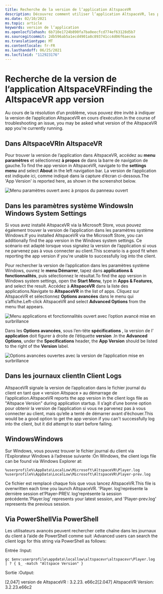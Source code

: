 ```yaml
---
title: Recherche de la version de l’application AltspaceVR
description: Découvrez comment utiliser l’application AltspaceVR, les paramètres et les journaux des clients pour rechercher la version de AltspaceVR en cours d’exécution.
ms.date: 02/10/2021
ms.topic: article
keywords: version de l’application
ms.openlocfilehash: 6b710e1724b890fa7ba0eecfcd774ef63128d5b7
ms.sourcegitcommit: 2db596ab5a1ecd4901a8c893741cc4d06f6aecea
ms.translationtype: MT
ms.contentlocale: fr-FR
ms.lasthandoff: 06/25/2021
ms.locfileid: "112923176"
---
```

# <a name="finding-the-altspacevr-app-version"></a><span data-ttu-id="ba63c-104">Recherche de la version de l’application AltspaceVR</span><span class="sxs-lookup"><span data-stu-id="ba63c-104">Finding the AltspaceVR app version</span></span>

<span data-ttu-id="ba63c-105">Au cours de la résolution d’un problème, vous pouvez être invité à indiquer la version de l’application AltspaceVR en cours d’exécution.</span><span class="sxs-lookup"><span data-stu-id="ba63c-105">In the course of troubleshooting an issue, you may be asked what version of the AltspaceVR app you're currently running.</span></span>

## <a name="in-altspacevr"></a><span data-ttu-id="ba63c-106">Dans AltspaceVR</span><span class="sxs-lookup"><span data-stu-id="ba63c-106">In AltspaceVR</span></span>

<span data-ttu-id="ba63c-107">Pour trouver la version de l’application dans AltspaceVR, accédez au **menu paramètres** et sélectionnez **à propos** de dans la barre de navigation de gauche.</span><span class="sxs-lookup"><span data-stu-id="ba63c-107">To find the app version in AltspaceVR, navigate to the **settings menu** and select **About** in the left navigation bar.</span></span> <span data-ttu-id="ba63c-108">La version de l’application est indiquée ici, comme indiqué dans la capture d’écran ci-dessous.</span><span class="sxs-lookup"><span data-stu-id="ba63c-108">The 'App Version' is reported here, as shown in the screenshot below.</span></span>

![Menu paramètres ouvert avec à propos du panneau ouvert](images/app-version-img-01.png)

## <a name="in-windows-system-settings"></a><span data-ttu-id="ba63c-110">Dans les paramètres système Windows</span><span class="sxs-lookup"><span data-stu-id="ba63c-110">In Windows System Settings</span></span>

<span data-ttu-id="ba63c-111">Si vous avez installé AltspaceVR via la Microsoft Store, vous pouvez également trouver la version de l’application dans les paramètres système Windows.</span><span class="sxs-lookup"><span data-stu-id="ba63c-111">If you installed AltspaceVR via the Microsoft Store, you can additionally find the app version in the Windows system settings.</span></span>  <span data-ttu-id="ba63c-112">Ce scénario est adapté lorsque vous signalez la version de l’application si vous ne parvenez pas à vous connecter au client.</span><span class="sxs-lookup"><span data-stu-id="ba63c-112">This scenario is a good fit when reporting the app version if you're unable to successfully log into the client.</span></span>

<span data-ttu-id="ba63c-113">Pour rechercher la version de l’application dans les paramètres système Windows, ouvrez le **menu Démarrer**, tapez dans **applications & fonctionnalités**, puis sélectionnez le résultat.</span><span class="sxs-lookup"><span data-stu-id="ba63c-113">To find the app version in Windows system settings, open the **Start Menu**, type in **Apps & Features**, and select the result.</span></span> <span data-ttu-id="ba63c-114">Accédez à **AltspaceVR** dans la liste des applications.</span><span class="sxs-lookup"><span data-stu-id="ba63c-114">Navigate to **AltspaceVR** in the list of apps.</span></span> <span data-ttu-id="ba63c-115">Cliquez sur AltspaceVR et sélectionnez **Options avancées** dans le menu qui s’affiche.</span><span class="sxs-lookup"><span data-stu-id="ba63c-115">Left-click AltspaceVR and select **Advanced Options** from the menu that appears.</span></span>

![Menu applications et fonctionnalités ouvert avec l’option avancé mise en surbrillance](images/app-version-img-02.png)

<span data-ttu-id="ba63c-117">Dans les **Options avancées**, sous l’en-tête **spécifications** , la version de l' **application** doit figurer à droite de l’étiquette **version** .</span><span class="sxs-lookup"><span data-stu-id="ba63c-117">In the **Advanced Options**, under the **Specifications** header, the **App Version** should be listed to the right of the **Version** label.</span></span>

![Options avancées ouvertes avec la version de l’application mise en surbrillance](images/app-version-img-03.png)

## <a name="in-client-logs"></a><span data-ttu-id="ba63c-119">Dans les journaux client</span><span class="sxs-lookup"><span data-stu-id="ba63c-119">In Client Logs</span></span>

<span data-ttu-id="ba63c-120">AltspaceVR signale la version de l’application dans le fichier journal du client en tant que « version Altspace » au démarrage de l’application.</span><span class="sxs-lookup"><span data-stu-id="ba63c-120">AltspaceVR reports the app version in the client logs file as "Altspace Version" during application startup.</span></span> <span data-ttu-id="ba63c-121">Il s’agit d’une bonne option pour obtenir la version de l’application si vous ne parvenez pas à vous connecter au client, mais qu’elle a tenté de démarrer avant d’échouer.</span><span class="sxs-lookup"><span data-stu-id="ba63c-121">This would be a good option to get the app version if you can't successfully log into the client, but it did attempt to start before failing.</span></span>

## <a name="windows"></a><span data-ttu-id="ba63c-122">Windows</span><span class="sxs-lookup"><span data-stu-id="ba63c-122">Windows</span></span>

<span data-ttu-id="ba63c-123">Sur Windows, vous pouvez trouver le fichier journal du client via l’Explorateur Windows à l’adresse suivante :</span><span class="sxs-lookup"><span data-stu-id="ba63c-123">On Windows, the client logs file can be found via Windows Explorer at:</span></span>

```
%userprofile%\AppData\LocalLow\Microsoft\AltspaceVR\Player.log
%userprofile%\AppData\LocalLow\Microsoft\AltspaceVR\Player-prev.log
```

<span data-ttu-id="ba63c-124">Ce fichier est remplacé chaque fois que vous lancez AltspaceVR.</span><span class="sxs-lookup"><span data-stu-id="ba63c-124">This file is overwritten each time you launch AltspaceVR.</span></span> <span data-ttu-id="ba63c-125">'Player. log’représente la dernière session et’Player-PREV. log’représente la session précédente.</span><span class="sxs-lookup"><span data-stu-id="ba63c-125">'Player.log' represents your latest session, and 'Player-prev.log' represents the previous session.</span></span>

## <a name="via-powershell"></a><span data-ttu-id="ba63c-126">Via PowerShell</span><span class="sxs-lookup"><span data-stu-id="ba63c-126">Via PowerShell</span></span>

<span data-ttu-id="ba63c-127">Les utilisateurs avancés peuvent rechercher cette chaîne dans les journaux du client à l’aide de PowerShell comme suit :</span><span class="sxs-lookup"><span data-stu-id="ba63c-127">Advanced users can search the client logs for this string via PowerShell as follows:</span></span>

<span data-ttu-id="ba63c-128">Entrée :</span><span class="sxs-lookup"><span data-stu-id="ba63c-128">Input:</span></span>

```
gc $env:userprofile\appdata\locallow\altspacevr\altspacevr\Player.log | ? { $_ -match "Altspace Version" }
```

<span data-ttu-id="ba63c-129">Sortie :</span><span class="sxs-lookup"><span data-stu-id="ba63c-129">Output:</span></span>

<span data-ttu-id="ba63c-130">[2,047] version de AltspaceVR : 3.2.23. e66c2</span><span class="sxs-lookup"><span data-stu-id="ba63c-130">[2.047] AltspaceVR Version: 3.2.23.e66c2</span></span>